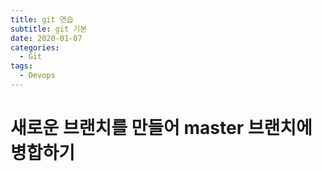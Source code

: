 ```yaml
---
title: git 연습
subtitle: git 기본
date: 2020-01-07
categories:
  - Git
tags:
  - Devops
---
```


# 새로운 브랜치를 만들어 master 브랜치에 병합하기
